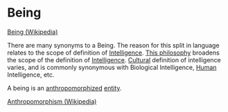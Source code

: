 # Being

<a href="https://en.wikipedia.org/wiki/Being" target="_blank">Being (Wikipedia)</a>

There are many synonyms to a Being. The reason for this split in language relates to the scope of definition of [Intelligence](./intelligence.md). [This philosophy](./this-philosophy.md) broadens the scope of the definition of [Intelligence](./intelligence.md). [Cultural](./culture.md) definition of intelligence varies, and is commonly synonymous with Biological Intelligence, [Human](./human.md) Intelligence, etc.

A being is an [anthropomorphized](./anthropomorphism.md) [entity](./entity.md).

<a href="https://en.wikipedia.org/wiki/Anthropomorphism" target="_blank">Anthropomorphism (Wikipedia)</a>
